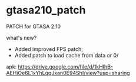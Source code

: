 # gtasa210_patch

PATCH for GTASA 2.10

what's new?
+ Added improved FPS patch;
+ Added patch to load cache from data or 0/

apk: https://drive.google.com/file/d/1kHIhB-AEHiOe6L1xYhLqqJxan0E94ShI/view?usp=sharing
